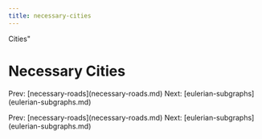 ```yaml
---
title: necessary-cities
---
```


Cities\"

# Necessary Cities

Prev: \[necessary-roads](necessary-roads.md) Next:
\[eulerian-subgraphs](eulerian-subgraphs.md)

Prev: \[necessary-roads](necessary-roads.md) Next:
\[eulerian-subgraphs](eulerian-subgraphs.md)
